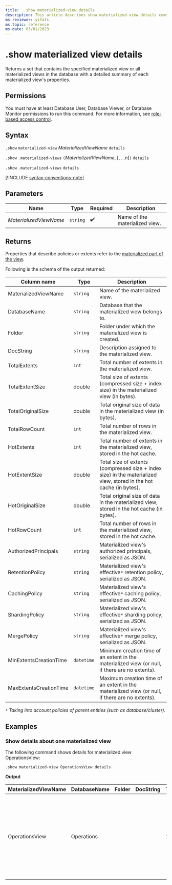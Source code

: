 ```yaml
---
title:  .show materialized-view details
description: This article describes show materialized-view details command in Azure Data Explorer.
ms.reviewer: yifats
ms.topic: reference
ms.date: 03/01/2023
---
```

# .show materialized view details

Returns a set that contains the specified materialized view or all materialized views in the database with a detailed summary of each materialized view's properties.

## Permissions

You must have at least Database User, Database Viewer, or Database Monitor permissions to run this command. For more information, see [role-based access control](../access-control/role-based-access-control.md).

## Syntax

`.show` `materialized-view` *MaterializedViewName* `details`

`.show` `.materialized-views` `(`*MaterializedViewName*, [, ...n]`)` `details`

`.show` `.materialized-views` `details`

[!INCLUDE [syntax-conventions-note](../../includes/syntax-conventions-note.md)]

## Parameters

| Name                   | Type   | Required | Description                    |
|------------------------|--------|----------|--------------------------------|
| *MaterializedViewName* | `string` |  :heavy_check_mark:  | Name of the materialized view. |

## Returns

Properties that describe policies or extents refer to the [materialized part of the view](materialized-view-overview.md#how-materialized-views-work).

Following is the schema of the output returned:

| Column name              | Type     | Description                                                                                                            |
|--------------------------|----------|------------------------------------------------------------------------------------------------------------------------|
| MaterializedViewName     | `string` | Name of the materialized view.                                                                                         |
| DatabaseName             | `string` | Database that the materialized view belongs to.                                                                        |
| Folder                   | `string` | Folder under which the materialized view is created.                                                                   |
| DocString                | `string` | Description assigned to the materialized view.                                                                         |
| TotalExtents             | `int` | Total number of extents in the materialized view.                                                                      |
| TotalExtentSize          | double   | Total size of extents (compressed size + index size) in the materialized view (in bytes).                              |
| TotalOriginalSize        | double   | Total original size of data in the materialized view (in bytes).                                                       |
| TotalRowCount            | `int` | Total number of rows in the materialized view.                                                                         |
| HotExtents               | `int` | Total number of extents in the materialized view, stored in the hot cache.                                             |
| HotExtentSize            | double   | Total size of extents (compressed size + index size) in the materialized view, stored in the hot cache (in bytes).     |
| HotOriginalSize          | double   | Total original size of data in the materialized view, stored in the hot cache (in bytes).                              |
| HotRowCount              | `int` | Total number of rows in the materialized view, stored in the hot cache.                                                |
| AuthorizedPrincipals     | `string` | Materialized view's authorized principals, serialized as JSON.                                                         |
| RetentionPolicy          | `string` | Materialized view's effective`*` retention policy, serialized as JSON.                                                 |
| CachingPolicy            | `string` | Materialized view's effective`*` caching policy, serialized as JSON.                                                   |
| ShardingPolicy           | `string` | Materialized view's effective`*` sharding policy, serialized as JSON.                                                  |
| MergePolicy              | `string` | Materialized view's effective`*` merge policy, serialized as JSON.                                                     |
| MinExtentsCreationTime   | `datetime` | Minimum creation time of an extent in the materialized view (or null, if there are no extents).                        |
| MaxExtentsCreationTime   | `datetime` | Maximum creation time of an extent in the materialized view (or null, if there are no extents).                        |

`*` *Taking into account policies of parent entities (such as database/cluster).*

## Examples

### Show details about one materialized view

The following command shows details for materialized view OperationsView:

```kusto
.show materialized-view OperationsView details
```

**Output**

| MaterializedViewName | DatabaseName | Folder | DocString | TotalExtents | TotalExtentSize | TotalOriginalSize | TotalRowCount | HotExtents | HotExtentSize | HotOriginalSize | HotRowCount | AuthorizedPrincipals                                                                                                                                                                               | RetentionPolicy                                                                                                                                       | CachingPolicy                                                                        | ShardingPolicy                                                                    |MergePolicy                                                                                                                                              | MinExtentsCreationTime       | MaxExtentsCreationTime      |
|----------------------|--------------|--------|-----------|--------------|-----------------|-------------------|---------------|------------|---------------|-----------------|-------------|----------------------------------------------------------------------------------------------------------------------------------------------------------------------------------------------------|-------------------------------------------------------------------------------------------------------------------------------------------------------|--------------------------------------------------------------------------------------|-----------------------------------------------------------------------------------|---------------------------------------------------------------------------------------------------------------------------------------------------------|------------------------------|-----------------------------|
| OperationsView       | Operations   |        |           | 1109         | 76588803        | 91553069          | 110125        | 27         | 2635742       | 2929926         | 3162        | [{"Type": "AAD User", "DisplayName": "My Name (upn: alias@fabrikam.com)", "ObjectId": "a7a77777-4c21-4649-95c5-350bf486087b", "FQN": "aaduser=a7a77777-4c21-4649-95c5-350bf486087b", "Notes": ""}] | { "SoftDeletePeriod": "365.00:00:00", "ContainerRecyclingPeriod": "1.00:00:00", "ExtentsDataSizeLimitInBytes": 0, "OriginalDataSizeLimitInBytes": 0 } | { "DataHotSpan": "4.00:00:00", "IndexHotSpan": "4.00:00:00", "ColumnOverrides": [] } | { "MaxRowCount": 750000, "MaxExtentSizeInMb": 1024, "MaxOriginalSizeInMb": 2048 } | { "RowCountUpperBoundForMerge": 0, "MaxExtentsToMerge": 100, "LoopPeriod": "01:00:00", "MaxRangeInHours": 3, "AllowRebuild": true, "AllowMerge": true } |  2023-02-08 15:30:38.8489786 | 2023-02-14 07:47:28.7660267 |
